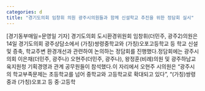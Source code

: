 ```yaml
---
categories: d
title: "경기도의회 임창휘 의원 광주시의원들과 함께 신설학교 추진을 위한 정담회 실시"
---
```

[경기동부매일=문영일 기자] 경기도의회 도시환경위원회 임창휘(더민주, 광주2)의원은 14일 경기도의회 광주상담소에서 (가칭)쌍령중학교와 (가칭)오포고등학교 등 학교 신설 및 증축, 학교주변 환경개선과 관련하여 논의하는 정담회를 진행했다.정담회에는 광주시의회 이은채(더민주, 광주나) 오현주(더민주, 광주나), 왕정훈(비례)의원 및 광주하남교육지원청 기획경영과 관계 공무원들이 참석했다.이 자리에서 오현주 시의원은 “광주시의 학교부족문제는 초등학교를 넘어 중학교와 고등학교로 확대되고 있다”, “(가칭)쌍령중과 (가칭)오포고 등 중·고등학